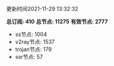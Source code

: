 更新时间2021-11-29 13:32:32

**总订阅: 410**
**总节点: 11275**
**有效节点: 2777**
- ss节点: 1004
- v2ray节点: 1537
- trojan节点: 179
- ssr节点: 57
